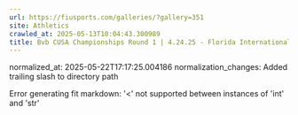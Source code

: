 ```yaml
---
url: https://fiusports.com/galleries/?gallery=351
site: Athletics
crawled_at: 2025-05-13T10:04:43.300989
title: Bvb CUSA Championships Round 1 | 4.24.25 - Florida International University
---
```

normalized_at: 2025-05-22T17:17:25.004186
normalization_changes: Added trailing slash to directory path

Error generating fit markdown: '<' not supported between instances of 'int' and 'str'